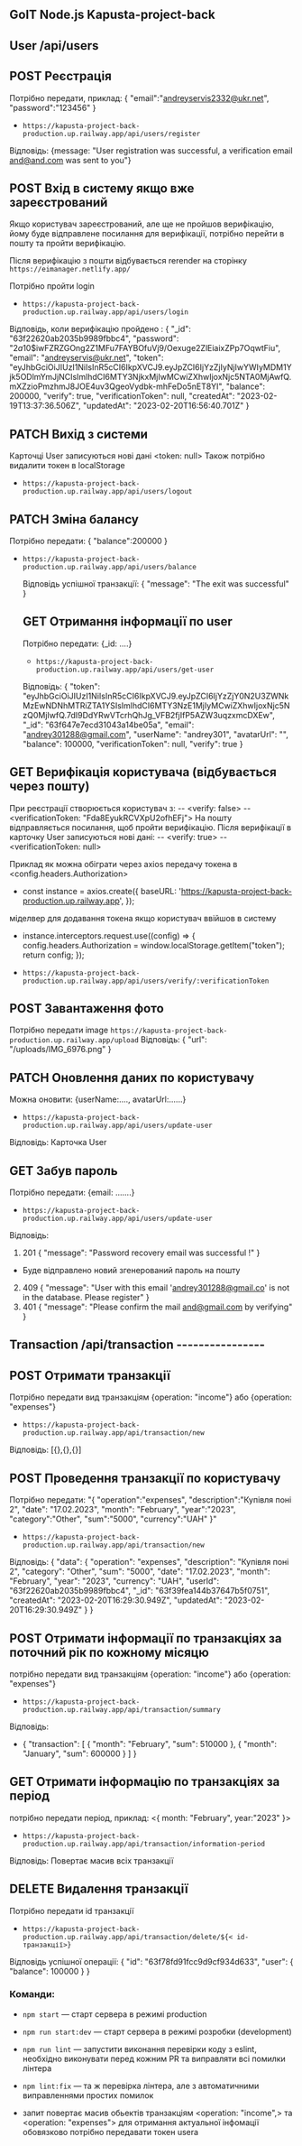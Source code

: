 ## GoIT Node.js Kapusta-project-back

## User /api/users

## POST Реєстрація

Потрібно передати, приклад: { "email":"andreyservis2332@ukr.net",
"password":"123456" }

- `https://kapusta-project-back-production.up.railway.app/api/users/register`

Відповідь: {message: "User registration was successful, a verification email
and@and.com was sent to you"}

## POST Вхід в систему якщо вже зареєстрований

Якщо користувач зареєстрований, але ще не пройшов верифікацію, йому буде
відправлене посилання для верифікації, потрібно перейти в пошту та пройти
верифікацію.

Після верифікацію з пошти відбувається rerender на сторінку
`https://eimanager.netlify.app/`

Потрібно пройти login

- `https://kapusta-project-back-production.up.railway.app/api/users/login`

Відповідь, коли верифікацію пройдено : { "\_id": "63f22620ab2035b9989fbbc4",
"password": "$2a$10$iwFZRZGOng2Z1MFu7FAYBOfuVj9/Oexuge2ZlEiaixZPp7OqwtFiu",
"email": "andreyservis@ukr.net", "token":
"eyJhbGciOiJIUzI1NiIsInR5cCI6IkpXVCJ9.eyJpZCI6IjYzZjIyNjIwYWIyMDM1Yjk5ODlmYmJjNCIsImlhdCI6MTY3NjkxMjIwMCwiZXhwIjoxNjc5NTA0MjAwfQ.mXZzioPmzhmJ8JOE4uv3QgeoVydbk-mhFeDo5nET8YI",
"balance": 200000, "verify": true, "verificationToken": null, "createdAt":
"2023-02-19T13:37:36.506Z", "updatedAt": "2023-02-20T16:56:40.701Z" }

## PATCH Вихід з системи

Карточці User записуються нові дані <token: null> Також потрібно видалити токен
в localStorage

- `https://kapusta-project-back-production.up.railway.app/api/users/logout`

## PATCH Зміна балансу

Потрібно передати: { "balance":200000 }

- `https://kapusta-project-back-production.up.railway.app/api/users/balance`

  Відповідь успішної транзакції: { "message": "The exit was successful" }

  ## GET Отримання інформації по user

  Потрібно передати: {\_id: ....}

  - `https://kapusta-project-back-production.up.railway.app/api/users/get-user`

  Відповідь: { "token":
  "eyJhbGciOiJIUzI1NiIsInR5cCI6IkpXVCJ9.eyJpZCI6IjYzZjY0N2U3ZWNkMzEwNDNhMTRiZTA1YSIsImlhdCI6MTY3NzE1MjIyMCwiZXhwIjoxNjc5NzQ0MjIwfQ.7dI9DdYRwVTcrhQhJg_VFB2fjIfP5AZW3uqzxmcDXEw",
  "\_id": "63f647e7ecd31043a14be05a", "email": "andrey301288@gmail.com",
  "userName": "andrey301", "avatarUrl": "", "balance": 100000,
  "verificationToken": null, "verify": true }

## GET Верифікація користувача (відбувається через пошту)

При реєстрації створюється користувач з: -- <verify: false> --
<verificationToken: "Fda8EyukRCVXpU2ofhEFj"> На пошту відправляється посилання,
щоб пройти верифікацію. Після верифікації в карточку User записуються нові дані:
-- <verify: true> -- <verificationToken: null>

Приклад як можна обіграти через axios передачу токена в
<config.headers.Authorization>

- const instance = axios.create({ baseURL:
  'https://kapusta-project-back-production.up.railway.app', });

міделвер для додавання токена якщо користувач ввійшов в систему

- instance.interceptors.request.use((config) => { config.headers.Authorization =
  window.localStorage.getItem("token"); return config; });

- `https://kapusta-project-back-production.up.railway.app/api/users/verify/:verificationToken`

## POST Завантаження фото

Потрібно передати image
`https://kapusta-project-back-production.up.railway.app/upload` Відповідь: {
"url": "/uploads/IMG_6976.png" }

## PATCH Оновлення даних по користувачу

Можна оновити: {userName:...., avatarUrl:......}

- `https://kapusta-project-back-production.up.railway.app/api/users/update-user`

Відповідь: Карточка User

## GET Забув пароль

Потрібно передати: {email: .......}

- `https://kapusta-project-back-production.up.railway.app/api/users/update-user`

Відповідь:

1. 201 { "message": "Password recovery email was successful !" }

- Буде відправлено новий згенерований пароль на пошту

2. 409 { "message": "User with this email 'andrey301288@gmail.co' is not in the
   database. Please register" }
3. 401 { "message": "Please confirm the mail and@gmail.com by verifying" }

## Transaction /api/transaction ----------------

## POST Отримати транзакції

Потрібно передати вид транзакціям {operation: "income"} або {operation:
"expenses"}

- `https://kapusta-project-back-production.up.railway.app/api/transaction/new`

Відповідь: [{},{},{}]

## POST Проведення транзакції по користувачу

Потрібно передати: "{ "operation":"expenses", "description":"Купівля поні 2",
"date": "17.02.2023", "month": "February", "year":"2023", "category":"Other",
"sum":"5000", "currency":"UAH" }"

- `https://kapusta-project-back-production.up.railway.app/api/transaction/new`

Відповідь: { "data": { "operation": "expenses", "description": "Купівля поні 2",
"category": "Other", "sum": "5000", "date": "17.02.2023", "month": "February",
"year": "2023", "currency": "UAH", "userId": "63f22620ab2035b9989fbbc4", "\_id":
"63f39fea144b37647b5f0751", "createdAt": "2023-02-20T16:29:30.949Z",
"updatedAt": "2023-02-20T16:29:30.949Z" } }

## POST Отримати інформації по транзакціях за поточний рік по кожному місяцю

потрібно передати вид транзакціям {operation: "income"} або {operation:
"expenses"}

- `https://kapusta-project-back-production.up.railway.app/api/transaction/summary`

Відповідь:

- { "transaction": [ { "month": "February", "sum": 510000 }, { "month":
  "January", "sum": 600000 } ] }

## GET Отримати інформацію по транзакціях за період

потрібно передати період, приклад: <{ month: "February", year:"2023" }>

- `https://kapusta-project-back-production.up.railway.app/api/transaction/information-period`

Відповідь: Повертає масив всіх транзакції

## DELETE Видалення транзакції

Потрібно передати id транзакції

- `https://kapusta-project-back-production.up.railway.app/api/transaction/delete/${< id-транзакції>}`

Відповідь успішної операції: { "id": "63f78fd91fcc9d9cf934d633", "user": {
"balance": 100000 } }

### Команди:

- `npm start` &mdash; старт сервера в режимі production
- `npm run start:dev` &mdash; старт сервера в режимі розробки (development)
- `npm run lint` &mdash; запустити виконання перевірки коду з eslint, необхідно
  виконувати перед кожним PR та виправляти всі помилки лінтера
- `npm lint:fix` &mdash; та ж перевірка лінтера, але з автоматичними
  виправленнями простих помилок

- запит повертає масив обьектів транзакціям <operation: "income",> та
  <operation: "expenses"> для отримання актуальної інфомації обовязково потрібно
  передавати токен usera
